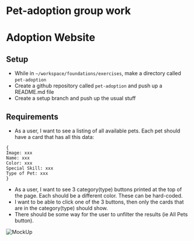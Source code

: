 # Pet-adoption group work

# Adoption Website

## Setup
* While in `~/workspace/foundations/exercises`, make a directory called `pet-adoption`
* Create a github repository called `pet-adoption` and push up a README.md file
* Create a setup branch and push up the usual stuff

## Requirements

- As a user, I want to see a listing of all available pets. Each pet should have a card that has all this data:
```
{
Image: xxx
Name: xxx
Color: xxx
Special Skill: xxx
Type of Pet: xxx
}
```
- As a user, I want to see 3 category(type) buttons printed at the top of the page. Each should be a different color. These can be hard-coded.
- I want to be able to click one of the 3 buttons, then only the cards that are in the category(type) should show.
- There should be some way for the user to unfilter the results (ie All Pets button).


![MockUp](MockUp.png)
